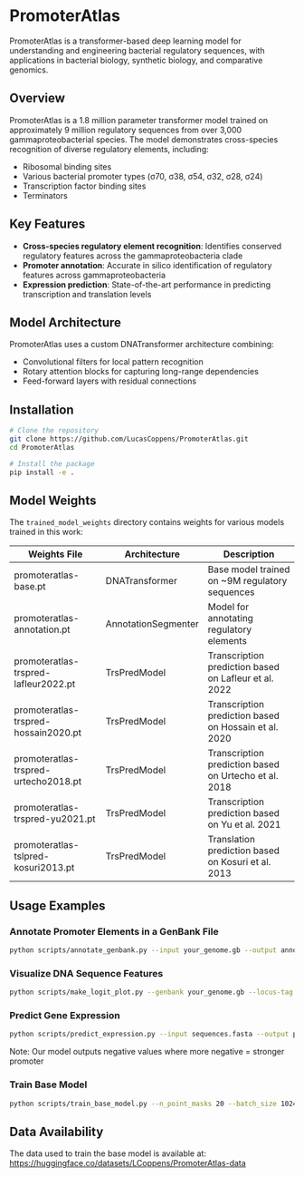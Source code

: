 # PromoterAtlas

PromoterAtlas is a transformer-based deep learning model for understanding and engineering bacterial regulatory sequences, with applications in bacterial biology, synthetic biology, and comparative genomics.

## Overview

PromoterAtlas is a 1.8 million parameter transformer model trained on approximately 9 million regulatory sequences from over 3,000 gammaproteobacterial species. The model demonstrates cross-species recognition of diverse regulatory elements, including:

- Ribosomal binding sites
- Various bacterial promoter types (σ70, σ38, σ54, σ32, σ28, σ24)
- Transcription factor binding sites
- Terminators

## Key Features

- **Cross-species regulatory element recognition**: Identifies conserved regulatory features across the gammaproteobacteria clade
- **Promoter annotation**: Accurate in silico identification of regulatory features across gammaproteobacteria
- **Expression prediction**: State-of-the-art performance in predicting transcription and translation levels

## Model Architecture

PromoterAtlas uses a custom DNATransformer architecture combining:
- Convolutional filters for local pattern recognition
- Rotary attention blocks for capturing long-range dependencies
- Feed-forward layers with residual connections

## Installation

```bash
# Clone the repository
git clone https://github.com/LucasCoppens/PromoterAtlas.git
cd PromoterAtlas

# Install the package
pip install -e .
```

## Model Weights

The `trained_model_weights` directory contains weights for various models trained in this work:

| Weights File | Architecture | Description |
| ------------ | ------------ | ----------- |
| promoteratlas-base.pt | DNATransformer | Base model trained on ~9M regulatory sequences |
| promoteratlas-annotation.pt | AnnotationSegmenter | Model for annotating regulatory elements |
| promoteratlas-trspred-lafleur2022.pt | TrsPredModel | Transcription prediction based on Lafleur et al. 2022 |
| promoteratlas-trspred-hossain2020.pt | TrsPredModel | Transcription prediction based on Hossain et al. 2020 |
| promoteratlas-trspred-urtecho2018.pt | TrsPredModel | Transcription prediction based on Urtecho et al. 2018 |
| promoteratlas-trspred-yu2021.pt | TrsPredModel | Transcription prediction based on Yu et al. 2021 |
| promoteratlas-tslpred-kosuri2013.pt | TrsPredModel | Translation prediction based on Kosuri et al. 2013 |

## Usage Examples

### Annotate Promoter Elements in a GenBank File

```bash
python scripts/annotate_genbank.py --input your_genome.gb --output annotated_genome.gb
```

### Visualize DNA Sequence Features

```bash
python scripts/make_logit_plot.py --genbank your_genome.gb --locus-tag your_gene_tag --output gene_plot.png
```

### Predict Gene Expression

```bash
python scripts/predict_expression.py --input sequences.fasta --output predictions.csv --model-path trained_model_weights/promoteratlas-trspred-lafleur2022.pt
```

Note: Our model outputs negative values where more negative = stronger promoter

### Train Base Model

```bash
python scripts/train_base_model.py --n_point_masks 20 --batch_size 1024 --data_path data/processed/sequence_dataset.h5
```

## Data Availability

The data used to train the base model is available at:
https://huggingface.co/datasets/LCoppens/PromoterAtlas-data
